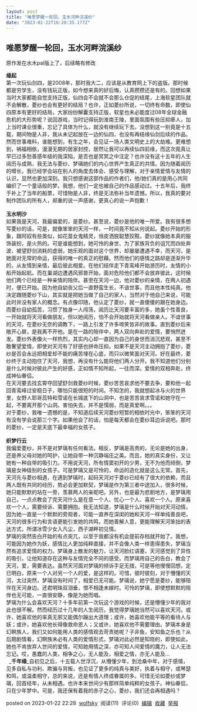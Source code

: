 ```yaml
---
layout: post
title: "唯愿梦醒一轮回，玉水河畔浣溪纱"
date: "2023-01-22T16:20:35.177Z"
---
```

唯愿梦醒一轮回，玉水河畔浣溪纱
---------------

原作发在水木pal版上了，后续略有修改

**缘起**  
第一次玩仙剑四，是2008年，那时我大二，应该是从教育网上下的盗版。那时候都是穷学生，没有钱玩正版，如今想来真的好后悔，认真攒攒还是有的。回想如果当时大家都能自觉支持正版，仙四会不会就不会那么仓促的结尾，上海软星团队就不会解散，菱纱也会有更好的结局？也许，正如菱纱所说，一切终有命数，即使仙四原本有更好的结局，大家纷纷解囊支持正版，软星也未必能度过08年全球金融危机的大形势呢？说回游戏，当时记得玩到淮南王陵，里面氛围有些压抑瘆人，加上当时课业很重，忘记了具体为什么，就没有继续玩下去。没想到这一别竟是十五载，期间物是人非，我从未记起放在一边的仙四，也没有再结缘仙剑后续的作品。然而世事难料，谁能想到，有生之年，会见证一场人类文明史上的大劫难。更难想到，祸福相依，漫漫无期的居家封控，居然让我可以再续仙四前缘，而这次竟真让早已过多愁善感年级的我深陷，是否也是冥冥之中注定？也许没有这十五年的人生阅历与成熟，我无法与菱纱、梦璃她们的内心世界产生真正的共情。因为随着阅历的增长，我已经学会站在别人的角度去体会、感受与理解，对于亲情爱情与友情的认识，显然也更加深刻。我只想感谢这部作品的作者们，他/她们真的是用心共同编织了一个童话般的梦。我想，他们一定也被自己的作品感动过。十五年后，我终于补上了当年的船票，可惜物是人非，终是无法弥补当年遗憾。所以，我真的要对制作团队的所有人，郑重的说一声感谢，更真心的说一声抱歉！  
    
**玉水明沙**  
如果我是天河，我最偏爱的，是菱纱。甚至说，菱纱是他的唯一所爱。我有很多想写菱纱的话，可是，就像笨笨的天河一样，一时间竟不知从何说起。菱纱开始的形象，跟阿奴有些类似，如花苗女鬼精灵，俏皮洒脱聪慧狡黠，菱纱就像她本真的服饰装扮，是火热的。可是谁能想到，她可怜的身世、为了家族背负的诅咒而四处奔波、被望舒剑消耗的虚弱，她乐观的面对这个世界，却屡屡遭遇不幸，而天河，是她面对无常的命运，获得的唯一的真正的慰藉。然而他们的感情之路却是逐渐升华的，从友情到亲情，最后彼此相爱。在他们结伴走下青鸾峰开始游历时，友情的小船开始起航。而在巢湖边遭遇风邪兽开始，面对危险他们都不会放弃彼此，这时候他们两个已经是一种亲情的陪伴。甚至在天河一边，他对菱纱的亲情，在两人初遇时，便已开始。因为他自幼丧父后一直野蛮生长，不谙世事，而且他本性纯真。他决定跟随菱纱下山，其实就是把她当做了自己的家人，当然对于他自己来说，可能此时并没有家人的概念。有点像印随，他认定了菱纱，就一直傻傻的跟在她身边。而菱纱自幼孤苦，习惯了独身一人闯荡，阅历比天河要丰富的多，她虽个性善良，一开始就将天河看做朋友，但以她阅历，怕不会开始就将天河看做亲人。不谙世事的天河，在菱纱无奈的调教下，一路上引发了许多啼笑皆非的故事。直到菱纱后来敞开心扉，是我离不开他。是在一路的陪伴中，两人双向奔赴的爱情，要悄然迸发。菱纱外表像火一样热烈，其实内心却一直因为自己的身世而消沉悲观，甚至不敢奢望爱情，即使对天河有了好感也拼命压抑。如果不是天河主动拥抱了菱纱，菱纱是否会永远把相爱却不能的痛苦埋在心底，而只以微笑面对天河。好在最终，菱纱终于主动抱住了天河，我想，再没有什么能将他们两人分开。我不知道他们分别是什么时候对彼此产生的好感，正如情不知所起，一往而深。爱情的双相奔赴，终成神仙眷侣。  
在天河要去找玄霄夺回望舒剑救菱纱时候，菱纱苦苦哀求他不要去争，要和他一起回青鸾峰过安稳日子，哪怕只能很短的时间。不知怎的，我就想起冰与火的世界里，女野人耶哥蕊特和雪诺在长城底下的山洞中，也是苦苦哀求雪诺和她守在一起，不要离开那个山洞。害怕失去，并不是懦弱，而是真爱啊。。。  
对于菱纱，我唯一遗憾的是，不知道后续天河菱纱短暂的相依时光中，笨笨的天河有没有学会说那三个字。如果他会了的话，怕是每天都会在菱纱耳边诉说吧。那时的菱纱，一定是天底下最幸福的女孩子。  
    
**织梦行云**  
我偏爱菱纱，并不是对梦璃有任何看法。相反，梦璃是高贵的，无论是她的出身，还是养父母对她的呵护，让她自带一种沉静端庄之美。而且，她的真实身份，又让她有一种自带的吸引力。不用说天河，所有情窦初开的少男，无不为他而倾倒，梦璃是女神级别的女孩子。可是梦璃又是可怜的，命运的造化就是这么无常。首先，天河先与菱纱相遇，在遇到梦璃时，起码天河对于菱纱已经有了很大的依赖，而且两人既有共同的经历，势必会更加默契，梦璃是作为第三者中途加入，很多时候，她只能默默的站在一旁，羡慕两人的亲昵吧。另外，也是最为悲剧地方，是梦璃用自己，一点点教会了完天河什么是在意一个人、忧心一个人、喜欢一个人。原来喜欢一个人，需要倾诉、需要拥抱。我无法知道，梦璃是什么时候开始对天河动情，因为她一直是一个默默的旁观者，可能一直养在深闺的她和天河一样单纯善良吧，天河的很多行为和言语更能引发她的共鸣，而她善解人意，更能理解天河笨拙的表达方式，所谓冰雪少女入凡尘，西子湖畔初见情。  
梦璃的突然告白开始的有点突兀，以至于我都没有机会提前存档就开始了。我想，可能因为她作为妖，感情比人更加纯粹直接，并不会像人类一样患得患失，梦璃当然有追求爱情的权力。梦璃身上散发的魅力，让天河脸红语塞，天河感觉到了异性的吸引，让他知道存在这种与友情完全不同的感受。而梦璃用自己的告白，教会了天河，爱，需要表达。虽然天河面对梦璃的倾诉手足无措，可是等他慢慢回想，定已明白，原来一个人对另一个人的爱，是这样的。可惜，彼时彼刻，对于懵懂的天河，太过突然，梦璃没有时间了，相爱已无可能。梦璃说，她宁愿是菱纱，能够陪伴在天河身边。还君明珠双泪垂，恨不相逢未嫁时。可怜的梦璃，即使想默默的陪伴也无可能，一直很安静，像是为她而唱。  
梦璃为什么会喜欢天河？十多年前第一次玩这个游戏的时候，还是懵懂少年的我对此也很不解。然而经历过十几年的人生阅历，我觉得梦璃她当然可以喜欢天河。或许，她喜欢他的率真无邪又能偶尔蹦出大道理；或许，她喜欢他能平等的看待人与妖；或许，她喜欢他长得像救命恩人；又或许，她喜欢他不需要理由。梦璃本身是幻瞑族人，我们又如何能用人类的感情观去苛责她呢？子非鱼，安知鱼之乐也？从后期剧情看，幻瞑族未必有人类的爱情形式，梦璃对此必然是知晓的，即使如此，她也不肯放弃人世间的爱情，可知她用情之深，亦可知人间爱情的魔力，让人无法忘记。哎，愚蠢的人类，相争之心，无人能及，相爱之情，亦无人能及...  
  _**千年缘**_自初见之后，十五载人世浮沉，从懵懂少年，到沧桑中年，对于感情，见多自私与功利、欺骗与背叛，也见证了更多的纯真与美好，执着与相守，或琴瑟和鸣，或温柔相守，总的来说，还是有情人终成眷属的多。可惜无论如菱纱或梦璃，回首经年，从未相遇。也许本来世间少有那样简单纯粹的女孩子。神仙眷侣，只在少年梦中。可是，我还保有着我的赤子之心，菱纱，我们还会再相遇吗？

posted on 2023-01-22 22:28  [wolfsky](https://www.cnblogs.com/wolfsky/)  阅读(11)  评论(0)  [编辑](https://i.cnblogs.com/EditPosts.aspx?postid=17064749)  [收藏](javascript:void(0))  [举报](javascript:void(0))